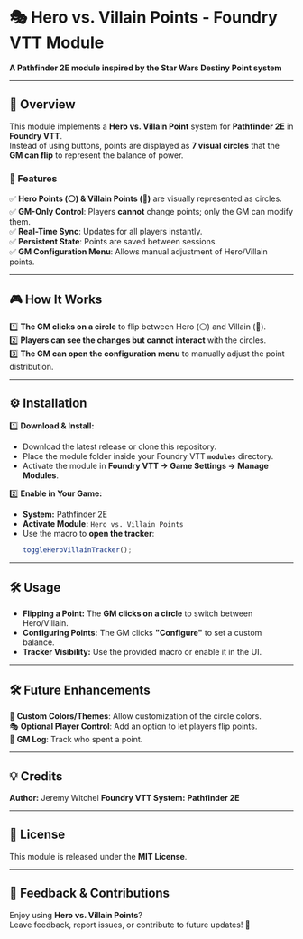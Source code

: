 # 🎭 Hero vs. Villain Points - Foundry VTT Module  
**A Pathfinder 2E module inspired by the Star Wars Destiny Point system**  

---

## 📖 Overview  
This module implements a **Hero vs. Villain Point** system for **Pathfinder 2E** in **Foundry VTT**.  
Instead of using buttons, points are displayed as **7 visual circles** that the **GM can flip** to represent the balance of power.  

### **🔹 Features**  
✅ **Hero Points (⚪) & Villain Points (🔵)** are visually represented as circles.  
✅ **GM-Only Control**: Players **cannot** change points; only the GM can modify them.  
✅ **Real-Time Sync**: Updates for all players instantly.  
✅ **Persistent State**: Points are saved between sessions.  
✅ **GM Configuration Menu**: Allows manual adjustment of Hero/Villain points.  

---

## 🎮 How It Works  
1️⃣ **The GM clicks on a circle** to flip between Hero (⚪) and Villain (🔵).  
2️⃣ **Players can see the changes but cannot interact** with the circles.  
3️⃣ **The GM can open the configuration menu** to manually adjust the point distribution.  

---

## ⚙️ Installation  
1️⃣ **Download & Install:**  
   - Download the latest release or clone this repository.  
   - Place the module folder inside your Foundry VTT **`modules`** directory.  
   - Activate the module in **Foundry VTT → Game Settings → Manage Modules**.  

2️⃣ **Enable in Your Game:**  
   - **System:** Pathfinder 2E  
   - **Activate Module:** `Hero vs. Villain Points`  
   - Use the macro to **open the tracker**:  
     ```javascript
     toggleHeroVillainTracker();
     ```

---

## 🛠 Usage  
- **Flipping a Point:** The **GM clicks on a circle** to switch between Hero/Villain.  
- **Configuring Points:** The GM clicks **"Configure"** to set a custom balance.  
- **Tracker Visibility:** Use the provided macro or enable it in the UI.  

---

## 🛠 Future Enhancements  
🔄 **Custom Colors/Themes**: Allow customization of the circle colors.  
🎭 **Optional Player Control**: Add an option to let players flip points.  
📝 **GM Log**: Track who spent a point.  

---

## 💡 Credits  
**Author:** Jeremy Witchel
**Foundry VTT System:** **Pathfinder 2E**  

---

## 📜 License  
This module is released under the **MIT License**.  

---

## 🚀 Feedback & Contributions  
Enjoy using **Hero vs. Villain Points**?  
Leave feedback, report issues, or contribute to future updates! 🎉  
